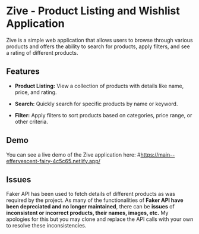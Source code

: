# Zive - Product Listing and Wishlist Application

Zive is a simple web application that allows users to browse through various products and offers the ability to search for products, apply filters, and see a rating of different products.

## Features

- **Product Listing:** View a collection of products with details like name, price, and rating.

- **Search:** Quickly search for specific products by name or keyword.

- **Filter:** Apply filters to sort products based on categories, price range, or other criteria.

## Demo

You can see a live demo of the Zive application here: #https://main--effervescent-fairy-4c5c65.netlify.app/

## Issues

Faker API has been used to fetch details of different products as was required by the project. As many of the functionalities of **Faker API have been depreciated and no longer maintained**,
there can be **issues** of **inconsistent or incorrect products, their names, images, etc.** My apologies for this but you may clone and replace the API calls with your own to resolve these inconsistencies. 
